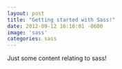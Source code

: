 ```yaml
---
layout: post
title: "Getting started with Sass!"
date: 2012-09-12 16:16:01 -0600
image: 'sass'
categories: sass
---
```


Just some content relating to sass!
